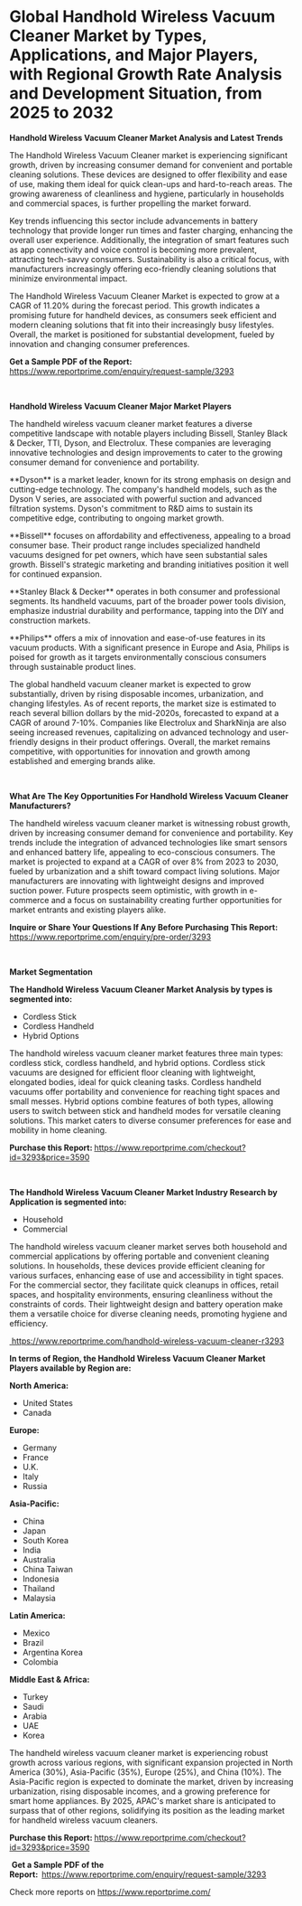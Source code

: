 <p><h1>Global Handhold Wireless Vacuum Cleaner Market by Types, Applications, and Major Players, with Regional Growth Rate Analysis and Development Situation, from 2025 to 2032</h1></p><p><strong>Handhold Wireless Vacuum Cleaner Market Analysis and Latest Trends</strong></p>
<p><p>The Handhold Wireless Vacuum Cleaner market is experiencing significant growth, driven by increasing consumer demand for convenient and portable cleaning solutions. These devices are designed to offer flexibility and ease of use, making them ideal for quick clean-ups and hard-to-reach areas. The growing awareness of cleanliness and hygiene, particularly in households and commercial spaces, is further propelling the market forward.</p><p>Key trends influencing this sector include advancements in battery technology that provide longer run times and faster charging, enhancing the overall user experience. Additionally, the integration of smart features such as app connectivity and voice control is becoming more prevalent, attracting tech-savvy consumers. Sustainability is also a critical focus, with manufacturers increasingly offering eco-friendly cleaning solutions that minimize environmental impact.</p><p>The Handhold Wireless Vacuum Cleaner Market is expected to grow at a CAGR of 11.20% during the forecast period. This growth indicates a promising future for handheld devices, as consumers seek efficient and modern cleaning solutions that fit into their increasingly busy lifestyles. Overall, the market is positioned for substantial development, fueled by innovation and changing consumer preferences.</p></p>
<p><strong>Get a Sample PDF of the Report:&nbsp;</strong> <a href="https://www.reportprime.com/enquiry/request-sample/3293?utm_campaign=3286&utm_medium=2&utm_source=Github&utm_content=ia&utm_term=18032025&utm_id=handhold-wireless-vacuum-cleaner">https://www.reportprime.com/enquiry/request-sample/3293</a></p>
<p>&nbsp;</p>
<p><strong>Handhold Wireless Vacuum Cleaner Major Market Players</strong></p>
<p><p>The handheld wireless vacuum cleaner market features a diverse competitive landscape with notable players including Bissell, Stanley Black & Decker, TTI, Dyson, and Electrolux. These companies are leveraging innovative technologies and design improvements to cater to the growing consumer demand for convenience and portability.</p><p>**Dyson** is a market leader, known for its strong emphasis on design and cutting-edge technology. The company's handheld models, such as the Dyson V series, are associated with powerful suction and advanced filtration systems. Dyson's commitment to R&D aims to sustain its competitive edge, contributing to ongoing market growth.</p><p>**Bissell** focuses on affordability and effectiveness, appealing to a broad consumer base. Their product range includes specialized handheld vacuums designed for pet owners, which have seen substantial sales growth. Bissell's strategic marketing and branding initiatives position it well for continued expansion.</p><p>**Stanley Black & Decker** operates in both consumer and professional segments. Its handheld vacuums, part of the broader power tools division, emphasize industrial durability and performance, tapping into the DIY and construction markets.</p><p>**Philips** offers a mix of innovation and ease-of-use features in its vacuum products. With a significant presence in Europe and Asia, Philips is poised for growth as it targets environmentally conscious consumers through sustainable product lines.</p><p>The global handheld vacuum cleaner market is expected to grow substantially, driven by rising disposable incomes, urbanization, and changing lifestyles. As of recent reports, the market size is estimated to reach several billion dollars by the mid-2020s, forecasted to expand at a CAGR of around 7-10%. Companies like Electrolux and SharkNinja are also seeing increased revenues, capitalizing on advanced technology and user-friendly designs in their product offerings. Overall, the market remains competitive, with opportunities for innovation and growth among established and emerging brands alike.</p></p>
<p>&nbsp;</p>
<p><strong>What Are The Key Opportunities For Handhold Wireless Vacuum Cleaner Manufacturers?</strong></p>
<p><p>The handheld wireless vacuum cleaner market is witnessing robust growth, driven by increasing consumer demand for convenience and portability. Key trends include the integration of advanced technologies like smart sensors and enhanced battery life, appealing to eco-conscious consumers. The market is projected to expand at a CAGR of over 8% from 2023 to 2030, fueled by urbanization and a shift toward compact living solutions. Major manufacturers are innovating with lightweight designs and improved suction power. Future prospects seem optimistic, with growth in e-commerce and a focus on sustainability creating further opportunities for market entrants and existing players alike.</p></p>
<p><strong>Inquire or Share Your Questions If Any Before Purchasing This Report:</strong> <a href="https://www.reportprime.com/enquiry/pre-order/3293?utm_campaign=3286&utm_medium=2&utm_source=Github&utm_content=ia&utm_term=18032025&utm_id=handhold-wireless-vacuum-cleaner">https://www.reportprime.com/enquiry/pre-order/3293</a></p>
<p>&nbsp;</p>
<p><strong>Market Segmentation</strong></p>
<p><strong>The Handhold Wireless Vacuum Cleaner Market Analysis by types is segmented into:</strong></p>
<p><ul><li>Cordless Stick</li><li>Cordless Handheld</li><li>Hybrid Options</li></ul></p>
<p><p>The handhold wireless vacuum cleaner market features three main types: cordless stick, cordless handheld, and hybrid options. Cordless stick vacuums are designed for efficient floor cleaning with lightweight, elongated bodies, ideal for quick cleaning tasks. Cordless handheld vacuums offer portability and convenience for reaching tight spaces and small messes. Hybrid options combine features of both types, allowing users to switch between stick and handheld modes for versatile cleaning solutions. This market caters to diverse consumer preferences for ease and mobility in home cleaning.</p></p>
<p><strong>Purchase this Report:&nbsp;</strong><a href="https://www.reportprime.com/checkout?id=3293&price=3590&utm_campaign=3286&utm_medium=2&utm_source=Github&utm_content=ia&utm_term=18032025&utm_id=handhold-wireless-vacuum-cleaner">https://www.reportprime.com/checkout?id=3293&price=3590</a></p>
<p>&nbsp;</p>
<p><strong>The Handhold Wireless Vacuum Cleaner Market Industry Research by Application is segmented into:</strong></p>
<p><ul><li>Household</li><li>Commercial</li></ul></p>
<p><p>The handhold wireless vacuum cleaner market serves both household and commercial applications by offering portable and convenient cleaning solutions. In households, these devices provide efficient cleaning for various surfaces, enhancing ease of use and accessibility in tight spaces. For the commercial sector, they facilitate quick cleanups in offices, retail spaces, and hospitality environments, ensuring cleanliness without the constraints of cords. Their lightweight design and battery operation make them a versatile choice for diverse cleaning needs, promoting hygiene and efficiency.</p></p>
<p><a href="https://www.reportprime.com/handhold-wireless-vacuum-cleaner-r3293?utm_campaign=3286&utm_medium=2&utm_source=Github&utm_content=ia&utm_term=18032025&utm_id=handhold-wireless-vacuum-cleaner">&nbsp;https://www.reportprime.com/handhold-wireless-vacuum-cleaner-r3293</a></p>
<p><strong>In terms of Region, the Handhold Wireless Vacuum Cleaner Market Players available by Region are:</strong></p>
<p>
    <p> <strong> North America: </strong>
        <ul>
            <li>United States</li>
            <li>Canada</li>
        </ul>
        </p> 
    <p> <strong> Europe: </strong>
        <ul>
            <li>Germany</li>
            <li>France</li>
            <li>U.K.</li>
            <li>Italy</li>
            <li>Russia</li>
        </ul>
        </p> 
    <p> <strong> Asia-Pacific: </strong>
        <ul>
            <li>China</li>
            <li>Japan</li>
            <li>South Korea</li>
            <li>India</li>
            <li>Australia</li>
            <li>China Taiwan</li>
            <li>Indonesia</li>
            <li>Thailand</li>
            <li>Malaysia</li>
        </ul>
        </p> 
    <p> <strong> Latin America: </strong>
        <ul>
            <li>Mexico</li>
            <li>Brazil</li>
            <li>Argentina Korea</li>
            <li>Colombia</li>
        </ul>
        </p> 
    <p> <strong> Middle East & Africa: </strong>
        <ul>
            <li>Turkey</li>
            <li>Saudi</li>
            <li>Arabia</li>
            <li>UAE</li>
            <li>Korea</li>
        </ul>
    </p>
    </p>
<p><p>The handheld wireless vacuum cleaner market is experiencing robust growth across various regions, with significant expansion projected in North America (30%), Asia-Pacific (35%), Europe (25%), and China (10%). The Asia-Pacific region is expected to dominate the market, driven by increasing urbanization, rising disposable incomes, and a growing preference for smart home appliances. By 2025, APAC's market share is anticipated to surpass that of other regions, solidifying its position as the leading market for handheld wireless vacuum cleaners.</p></p>
<p><strong>Purchase this Report: </strong><a href="https://www.reportprime.com/checkout?id=3293&price=3590&utm_campaign=3286&utm_medium=2&utm_source=Github&utm_content=ia&utm_term=18032025&utm_id=handhold-wireless-vacuum-cleaner">https://www.reportprime.com/checkout?id=3293&price=3590</a></p>
<p>&nbsp;<strong>Get a Sample PDF of the Report:&nbsp;&nbsp;</strong><a href="https://www.reportprime.com/enquiry/request-sample/3293?utm_campaign=3286&utm_medium=2&utm_source=Github&utm_content=ia&utm_term=18032025&utm_id=handhold-wireless-vacuum-cleaner">https://www.reportprime.com/enquiry/request-sample/3293</a></p>
<p><strong></strong></p>
<p>Check more reports on <a href="https://www.reportprime.com/?utm_campaign=3286&utm_medium=2&utm_source=Github&utm_content=ia&utm_term=18032025&utm_id=handhold-wireless-vacuum-cleaner">https://www.reportprime.com/</a></p>